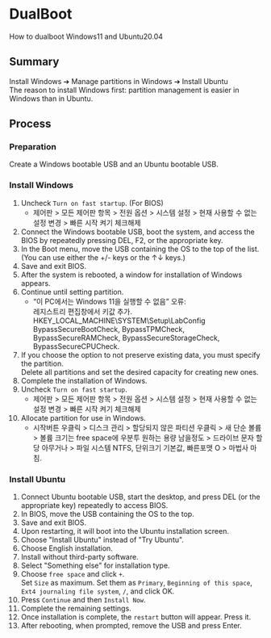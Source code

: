 # DualBoot
How to dualboot Windows11 and Ubuntu20.04


## Summary
Install Windows ➔ Manage partitions in Windows ➔ Install Ubuntu    
The reason to install Windows first: partition management is easier in Windows than in Ubuntu.


## Process
### Preparation
Create a Windows bootable USB and an Ubuntu bootable USB.

### Install Windows
1. Uncheck `Turn on fast startup`. (For BIOS)
   * 제어판 > 모든 제어판 항목 > 전원 옵션 > 시스템 설정 > 현재 사용할 수 없는 설정 변경 > 빠른 시작 켜기 체크해제
2. Connect the Windows bootable USB, boot the system, and access the BIOS by repeatedly pressing DEL, F2, or the appropriate key.
3. In the Boot menu, move the USB containing the OS to the top of the list. (You can use either the +/- keys or the ↑↓ keys.)
4. Save and exit BIOS.
5. After the system is rebooted, a window for installation of Windows appears.
6. Continue until setting partition.
   * “이 PC에서는 Windows 11을 실행할 수 없음” 오류:    
     레지스트리 편집창에서 키값 추가.    
     HKEY_LOCAL_MACHINE\SYSTEM\Setup\LabConfig BypassSecureBootCheck, BypassTPMCheck, BypassSecureRAMCheck, BypassSecureStorageCheck, BypassSecureCPUCheck.
7. If you choose the option to not preserve existing data, you must specify the partition.    
Delete all partitions and set the desired capacity for creating new ones.
8. Complete the installation of Windows.
9. Uncheck `Turn on fast startup`.
   * 제어판 > 모든 제어판 항목 > 전원 옵션 > 시스템 설정 > 현재 사용할 수 없는 설정 변경 > 빠른 시작 켜기 체크해제
10. Allocate partition for use in Windows.
      * 시작버튼 우클릭 > 디스크 관리 > 할당되지 않은 파티션 우클릭 > 새 단순 볼륨 > 볼륨 크기는 free space에 우분투 원하는 용량 남을정도 > 드라이브 문자 할당 아무거나 > 파일 시스템 NTFS, 단위크기 기본값, 빠른포맷 O > 마법사 마침.

### Install Ubuntu
1. Connect Ubuntu bootable USB, start the desktop, and press DEL (or the appropriate key) repeatedly to access BIOS.
2. In BIOS, move the USB containing the OS to the top.
3. Save and exit BIOS.
4. Upon restarting, it will boot into the Ubuntu installation screen.
5. Choose "Install Ubuntu" instead of "Try Ubuntu".
6. Choose English installation.
7. Install without third-party software.
8. Select "Something else" for installation type.
9. Choose `free space` and click `+`.    
   Set `Size` as maximum. Set them as `Primary`, `Beginning of this space`, `Ext4 journaling file system`, `/`, and click OK.
10. Press `Continue` and then `Install Now`.
11. Complete the remaining settings.
12. Once installation is complete, the `restart` button will appear. Press it.
13. After rebooting, when prompted, remove the USB and press Enter.